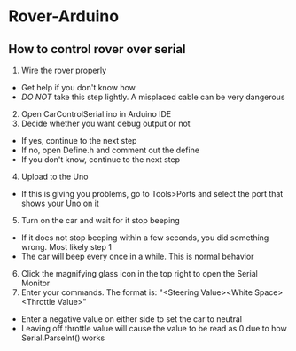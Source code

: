 # Rover-Arduino

## How to control rover over serial
1. Wire the rover properly
  * Get help if you don't know how
  * *DO NOT* take this step lightly. A misplaced cable can be very dangerous
2. Open CarControlSerial.ino in Arduino IDE
3. Decide whether you want debug output or not
  * If yes, continue to the next step
  * If no, open Define.h and comment out the define
  * If you don't know, continue to the next step
4. Upload to the Uno
  * If this is giving you problems, go to Tools>Ports and select the port that shows your Uno on it
5. Turn on the car and wait for it stop beeping
  * If it does not stop beeping within a few seconds, you did something wrong. Most likely step 1
  * The car will beep every once in a while. This is normal behavior
6. Click the magnifying glass icon in the top right to open the Serial Monitor
7. Enter your commands. The format is: "\<Steering Value>\<White Space>\<Throttle Value>"
  * Enter a negative value on either side to set the car to neutral
  * Leaving off throttle value will cause the value to be read as 0 due to how Serial.ParseInt() works
